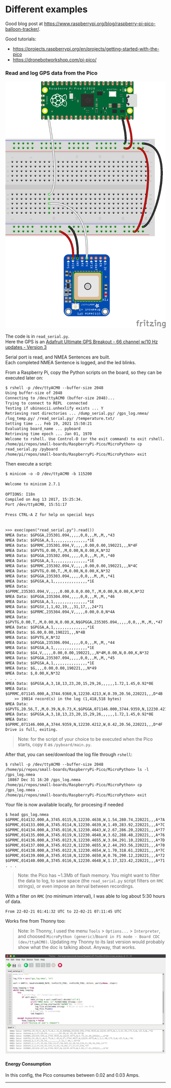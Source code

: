# Different examples

Good blog post at <https://www.raspberrypi.org/blog/raspberry-pi-pico-balloon-tracker/>.

Good tutorials:
- <https://projects.raspberrypi.org/en/projects/getting-started-with-the-pico>
- <https://dronebotworkshop.com/pi-pico/>

### Read and log GPS data from the Pico

![Wiring](./fritzing/Pico.GPS_bb.png)

The code is in `read_serial.py`.  
Here the GPS is an [Adafruit Ultimate GPS Breakout - 66 channel w/10 Hz updates - Version 3](https://www.adafruit.com/product/746)

Serial port is read, and NMEA Sentences are built.  
Each completed NMEA Sentence is logged, and the led blinks.

From a Raspberry Pi, copy the Python scripts on the board, so they can be executed later on:

```
$ rshell -p /dev/ttyACM0 --buffer-size 2048
Using buffer-size of 2048
Connecting to /dev/ttyACM0 (buffer-size 2048)...
Trying to connect to REPL  connected
Testing if ubinascii.unhexlify exists ... Y
Retrieving root directories ... /dump_serial.py/ /gps_log.nmea/ /log_temp.py/ /read_serial.py/ /temperature.txt/
Setting time ... Feb 19, 2021 15:50:21
Evaluating board_name ... pyboard
Retrieving time epoch ... Jan 01, 1970
Welcome to rshell. Use Control-D (or the exit command) to exit rshell.
/home/pi/repos/small-boards/RaspberryPi-Pico/MicroPython> cp read_serial.py /pyboard
/home/pi/repos/small-boards/RaspberryPi-Pico/MicroPython> exit
```

Then execute a script:
```
$ minicom -o -D /dev/ttyACM0 -b 115200

Welcome to minicom 2.7.1

OPTIONS: I18n 
Compiled on Aug 13 2017, 15:25:34.
Port /dev/ttyACM0, 15:51:17

Press CTRL-A Z for help on special keys


>>> exec(open("read_serial.py").read())
NMEA Data: $GPGGA,235301.094,,,,,0,0,,,M,,M,,*43
NMEA Data: $GPGSA,A,1,,,,,,,,,,,,,,,*1E
NMEA Data: $GPRMC,235301.094,V,,,,,0.00,0.00,190221,,,N*4F
NMEA Data: $GPVTG,0.00,T,,M,0.00,N,0.00,K,N*32
NMEA Data: $GPGGA,235302.094,,,,,0,0,,,M,,M,,*40
NMEA Data: $GPGSA,A,1,,,,,,,,,,,,,,,*1E
NMEA Data: $GPRMC,235302.094,V,,,,,0.00,0.00,190221,,,N*4C
NMEA Data: $GPVTG,0.00,T,,M,0.00,N,0.00,K,N*32
NMEA Data: $GPGGA,235303.094,,,,,0,0,,,M,,M,,*41
NMEA Data: $GPGSA,A,1,,,,,,,,,,,,,,,*1E
NMEA Data: $GPRMC,235303.094,V,,,,,0.00,0.0,0.00,T,,M,0.00,N,0.00,K,N*32
NMEA Data: $GPGGA,235304.094,,,,,0,0,,,M,,M,,*46
NMEA Data: $GPGSA,A,1,,,,,,,,,,,,,,,*1E
NMEA Data: $GPGSV,1,1,02,19,,,31,17,,,24*71
NMEA Data: $GPRMC,235304.094,V,,,,,0.00,0.0,N*4A
NMEA Data: $GPVTG,0.00,T,,M,0.00,N,0.00,K,N$GPGGA,235305.094,,,,,0,0,,,M,,M,,*47
NMEA Data: $GPGSA,A,1,,,,,,,,,,,,,,,*1E
NMEA Data: $G.00,0.00,190221,,,N*4B
NMEA Data: $GPVTG,K,N*32
NMEA Data: $GPGGA,235306.094,,,,,0,0,,,M,,M,,*44
NMEA Data: $GPGSA,A,1,,,,,,,,,,,,,,,*1E
NMEA Data: $G4,V,,,,,0.00,0.00,190221,,,N*4M,0.00,N,0.00,K,N*32
NMEA Data: $GPGGA,235307.094,,,,,0,0,,,M,,M,,*45
NMEA Data: $GPGSA,A,1,,,,,,,,,,,,,,,*1E
NMEA Data: $G,,,,0.00,0.00,190221,,,N*49
NMEA Data: $,0.00,K,N*32
. . .
NMEA Data: $GPGSA,A,3,18,13,23,20,15,29,26,,,,,,1.72,1.45,0.92*0E
NMEA Data: $GPRMC,071145.000,A,3744.9360,N,12230.4213,W,0.39,20.56,220221,,,D*4B
	>> 19814 record(s) in the log (1,418,518 bytes)
NMEA Data: $GPVTG,20.56,T,,M,0.39,N,0.73,K,$GPGGA,071146.000,3744.9359,N,12230.4212,W,2,7,1.45,9.0,M,-25.5,M,0000,0000*6C
NMEA Data: $GPGSA,A,3,18,13,23,20,15,29,26,,,,,,1.72,1.45,0.92*0E
NMEA Data: $GPRMC,071146.000,A,3744.9359,N,12230.4212,W,0.42,20.56,220221,,,D*4F
Drive is full, exiting.

```
> Note: for the script of your choice to be executed when the Pico starts, copy it as `/pyboard/main.py`.


After that, you can see/download the log file through `rshell`:
```
$ rshell -p /dev/ttyACM0 --buffer-size 2048
/home/pi/repos/small-boards/RaspberryPi-Pico/MicroPython> ls -l /gps_log.nmea
 10867 Dec 31 16:20 /gps_log.nmea
/home/pi/repos/small-boards/RaspberryPi-Pico/MicroPython> cp /gps_log.nmea .
/home/pi/repos/small-boards/RaspberryPi-Pico/MicroPython> exit
```
Your file is now available locally, for procesing if needed
```
$ head gps_log.nmea 
$GPRMC,014132.000,A,3745.0115,N,12230.4638,W,1.54,280.74,220221,,,A*7A
$GPRMC,014133.000,A,3745.0114,N,12230.4639,W,1.49,283.92,220221,,,A*7C
$GPRMC,014134.000,A,3745.0116,N,12230.4643,W,2.67,286.20,220221,,,A*77
$GPRMC,014135.000,A,3745.0119,N,12230.4648,W,3.62,288.48,220221,,,A*76
$GPRMC,014136.000,A,3745.0123,N,12230.4655,W,3.84,291.10,220221,,,A*7D
$GPRMC,014137.000,A,3745.0122,N,12230.4655,W,2.44,293.56,220221,,,A*70
$GPRMC,014138.000,A,3745.0122,N,12230.4654,W,1.70,318.61,220221,,,A*7C
$GPRMC,014139.000,A,3745.0118,N,12230.4650,W,0.76,290.12,220221,,,A*72
$GPRMC,014140.000,A,3745.0116,N,12230.4648,W,1.17,323.42,220221,,,A*71
. . .
```

> Note: the Pico has ~1.3Mb of flash memory. You might want to filter the data to log, to save space (the `read_serial.py` script filters on `RMC` strings), or even impose an iterval between recordings.

With a filter on `RMC` (no minimum interval), I was able to log about 5:30 hours of data.
```
From 22-02-21 01:41:32 UTC to 22-02-21 07:11:45 UTC
```


Works fine from Thonny too:

> Note: In Thonny, I used the menu `Tools` > `Options...` > `Interpreter`, and choosed `MicroPython (generic)`/`Board in FS mode - Board CDC (dev/ttyACM0)`. Updating my Thonny to its last version would probably show what the doc is talking about. Anyway, that works.

![Thonny](./img/Thonny.png)

#### Energy Consumption
In this config, the Pico consumes between 0.02 and 0.03 Amps.

---
